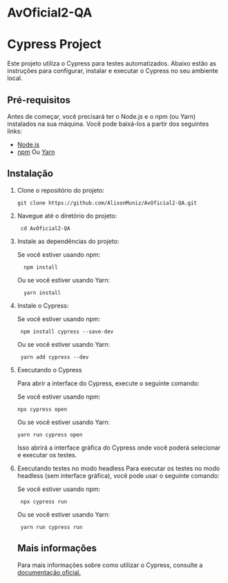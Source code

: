 # AvOficial2-QA
# Cypress Project

Este projeto utiliza o Cypress para testes automatizados. Abaixo estão as instruções para configurar, instalar e executar o Cypress no seu ambiente local.

## Pré-requisitos

Antes de começar, você precisará ter o Node.js e o npm (ou Yarn) instalados na sua máquina. Você pode baixá-los a partir dos seguintes links:

- [Node.js](https://nodejs.org/)
- [npm](https://www.npmjs.com/) Ou [Yarn](https://yarnpkg.com/)

## Instalação

1. Clone o repositório do projeto:
    ```
    git clone https://github.com/AlisonMuniz/AvOficial2-QA.git
    ```
   
3. Navegue até o diretório do projeto:
   ```
    cd AvOficial2-QA
    ```
4. Instale as dependências do projeto:

    Se você estiver usando npm:
    ```
      npm install
    ```
    Ou se você estiver usando Yarn:
    ```
      yarn install
    ```
5. Instale o Cypress:

    Se você estiver usando npm:
     ```
      npm install cypress --save-dev
     ```
    Ou se você estiver usando Yarn:
     ```
      yarn add cypress --dev
     ```
7. Executando o Cypress

    Para abrir a interface do Cypress, execute o seguinte comando:

    Se você estiver usando npm:
      ```
      npx cypress open
      ```
    Ou se você estiver usando Yarn:
      ```
      yarn run cypress open
      ```
    Isso abrirá a interface gráfica do Cypress onde você poderá selecionar e executar os testes.

9. Executando testes no modo headless
    Para executar os testes no modo headless (sem interface gráfica), você pode usar o seguinte comando:

    Se você estiver usando npm:
     ```
      npx cypress run
     ```
    Ou se você estiver usando Yarn:
     ```
      yarn run cypress run
     ```
    ## Mais informações
    Para mais informações sobre como utilizar o Cypress, consulte a <a href="https://docs.cypress.io/guides/overview/why-cypress/">documentação oficial.</a>
